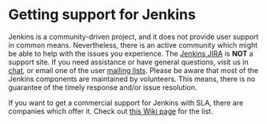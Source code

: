 Getting support for Jenkins
===========================

Jenkins is a community-driven project, and it does not provide user support in common means.
Nevertheless, there is an active community which might be able to help with the issues you experience.
The [Jenkins JIRA](https://issues.jenkins-ci.org/secure/Dashboard.jspa) is **NOT** a support site. 
If you need assistance or have general questions, visit us in [chat](https://jenkins.io/chat/), or email one of the user [mailing lists](https://jenkins.io/mailing-lists/).
Please be aware that most of the Jenkins components are maintained by volunteers. 
This means, there is no guarantee of the timely response and/or issue resolution.

If you want to get a commercial support for Jenkins with SLA,
there are companies which offer it.
Check out [this Wiki page](https://wiki.jenkins.io/display/JENKINS/Commercial+Support) for the list.

